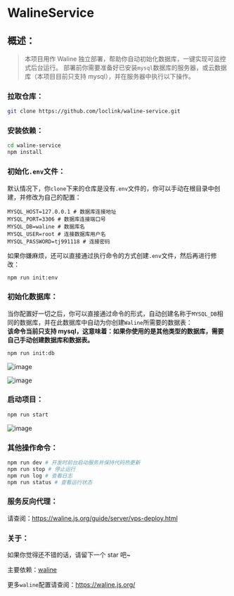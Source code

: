 # WalineService

## 概述：

> 本项目用作 Waline 独立部署，帮助你自动初始化数据库，一键实现可监控式后台运行。
> 部署前你需要准备好已安装`mysql`数据库的服务器，或云数据库（本项目目前只支持 mysql），并在服务器中执行以下操作。

### 拉取仓库：

```sh
git clone https://github.com/loclink/waline-service.git
```

### 安装依赖：

```sh
cd waline-service
npm install
```

### 初始化`.env`文件：

默认情况下，你`clone`下来的仓库是没有`.env`文件的，你可以手动在根目录中创建，并修改为自己的配置：

```env
MYSQL_HOST=127.0.0.1 # 数据库连接地址
MYSQL_PORT=3306 # 数据库连接端口号
MYSQL_DB=waline # 数据库名
MYSQL_USER=root # 连接数据库用户名
MYSQL_PASSWORD=tj991118 # 连接密码
```

如果你嫌麻烦，还可以直接通过执行命令的方式创建`.env`文件，然后再进行修改：

```sh
npm run init:env
```

### 初始化数据库：

当你配置好一切之后，你可以直接通过命令的形式，自动创建名称于`MYSQL_DB`相同的数据库，并在此数据库中自动为你创建`Waline`所需要的数据表：   
**该命令当前只支持 mysql，这意味着：如果你使用的是其他类型的数据库，需要自己手动创建数据库和数据表。**
```sh
npm run init:db
```

![image](https://tvax1.sinaimg.cn/large/0087ufIQgy1h5idir4pkoj30kv07atbt.jpg)

![image](https://tvax2.sinaimg.cn/large/0087ufIQgy1h5idl5sygaj306u03fq3d.jpg)

### 启动项目：

```sh
npm run start
```

![image](https://tva4.sinaimg.cn/large/0087ufIQgy1h5idn0aqy4j315z08k0yx.jpg)

### 其他操作命令：

```sh
npm run dev # 开发时前台启动服务并保持代码热更新
npm run stop # 停止运行
npm run log # 查看日志
npm run status # 查看运行状态
```

### 服务反向代理：

请查阅：https://waline.js.org/guide/server/vps-deploy.html

### 关于：

如果你觉得还不错的话，请留下一个 star 吧~

主要依赖：[waline](https://github.com/walinejs/waline)

更多`waline`配置请查阅：https://waline.js.org/
